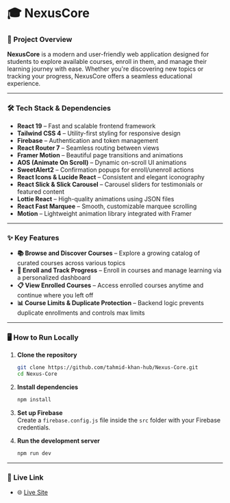 
# 🎓 NexusCore

### 📝 Project Overview  
**NexusCore** is a modern and user-friendly web application designed for students to explore available courses, enroll in them, and manage their learning journey with ease. Whether you're discovering new topics or tracking your progress, NexusCore offers a seamless educational experience.

---

### 🛠 Tech Stack & Dependencies  
- **React 19** – Fast and scalable frontend framework  
- **Tailwind CSS 4** – Utility-first styling for responsive design  
- **Firebase** – Authentication and token management  
- **React Router 7** – Seamless routing between views  
- **Framer Motion** – Beautiful page transitions and animations  
- **AOS (Animate On Scroll)** – Dynamic on-scroll UI animations  
- **SweetAlert2** – Confirmation popups for enroll/unenroll actions  
- **React Icons & Lucide React** – Consistent and elegant iconography  
- **React Slick & Slick Carousel** – Carousel sliders for testimonials or featured content  
- **Lottie React** – High-quality animations using JSON files  
- **React Fast Marquee** – Smooth, customizable marquee scrolling  
- **Motion** – Lightweight animation library integrated with Framer

---

### ✨ Key Features  
- **📚 Browse and Discover Courses** – Explore a growing catalog of curated courses across various topics  
- **📝 Enroll and Track Progress** – Enroll in courses and manage learning via a personalized dashboard  
- **📋 View Enrolled Courses** – Access enrolled courses anytime and continue where you left off  
- **📊 Course Limits & Duplicate Protection** – Backend logic prevents duplicate enrollments and controls max limits

---

### 🖥️ How to Run Locally  

1. **Clone the repository**
   ```bash
   git clone https://github.com/tahmid-khan-hub/Nexus-Core.git
   cd Nexus-Core
   ```

2. **Install dependencies**
   ```bash
   npm install
   ```

3. **Set up Firebase**  
   Create a `firebase.config.js` file inside the `src` folder with your Firebase credentials.

4. **Run the development server**
   ```bash
   npm run dev
   ```

---

### 🔗 Live Link  
- 🌐 [Live Site](https://dancing-paprenjak-69a983.netlify.app/)
